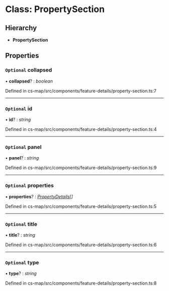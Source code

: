 # Class: PropertySection

## Hierarchy

* **PropertySection**

## Properties

### `Optional` collapsed

• **collapsed**? : *boolean*

Defined in cs-map/src/components/feature-details/property-section.ts:7

___

### `Optional` id

• **id**? : *string*

Defined in cs-map/src/components/feature-details/property-section.ts:4

___

### `Optional` panel

• **panel**? : *string*

Defined in cs-map/src/components/feature-details/property-section.ts:9

___

### `Optional` properties

• **properties**? : *[PropertyDetails](_cs_map_src_components_feature_details_property_details_.propertydetails.md)[]*

Defined in cs-map/src/components/feature-details/property-section.ts:5

___

### `Optional` title

• **title**? : *string*

Defined in cs-map/src/components/feature-details/property-section.ts:6

___

### `Optional` type

• **type**? : *string*

Defined in cs-map/src/components/feature-details/property-section.ts:8
